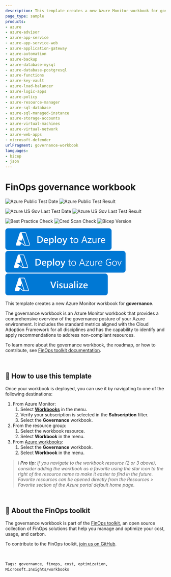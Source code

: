 ```yaml
---
description: This template creates a new Azure Monitor workbook for governance based on the Cloud Adoption Framework.
page_type: sample
products:
- azure
- azure-advisor
- azure-app-service
- azure-app-service-web
- azure-application-gateway
- azure-automation
- azure-backup
- azure-database-mysql
- azure-database-postgresql
- azure-functions
- azure-key-vault
- azure-load-balancer
- azure-logic-apps
- azure-policy
- azure-resource-manager
- azure-sql-database
- azure-sql-managed-instance
- azure-storage-accounts
- azure-virtual-machines
- azure-virtual-network
- azure-web-apps
- microsoft-defender
urlFragment: governance-workbook
languages:
- bicep
- json
---
```


# FinOps governance workbook

![Azure Public Test Date](https://azurequickstartsservice.blob.core.windows.net/badges/quickstarts/microsoft.costmanagement/governance-workbook/PublicLastTestDate.svg)
![Azure Public Test Result](https://azurequickstartsservice.blob.core.windows.net/badges/quickstarts/microsoft.costmanagement/governance-workbook/PublicDeployment.svg)

![Azure US Gov Last Test Date](https://azurequickstartsservice.blob.core.windows.net/badges/quickstarts/microsoft.costmanagement/governance-workbook/FairfaxLastTestDate.svg)
![Azure US Gov Last Test Result](https://azurequickstartsservice.blob.core.windows.net/badges/quickstarts/microsoft.costmanagement/governance-workbook/FairfaxDeployment.svg)

![Best Practice Check](https://azurequickstartsservice.blob.core.windows.net/badges/quickstarts/microsoft.costmanagement/governance-workbook/BestPracticeResult.svg)
![Cred Scan Check](https://azurequickstartsservice.blob.core.windows.net/badges/quickstarts/microsoft.costmanagement/governance-workbook/CredScanResult.svg)
![Bicep Version](https://azurequickstartsservice.blob.core.windows.net/badges/quickstarts/microsoft.costmanagement/governance-workbook/BicepVersion.svg)

[![Deploy To Azure](https://raw.githubusercontent.com/Azure/azure-quickstart-templates/master/1-CONTRIBUTION-GUIDE/images/deploytoazure.svg?sanitize=true)](https://portal.azure.com/#create/Microsoft.Template/uri/https%3A%2F%2Fraw.githubusercontent.com%2FAzure%2Fazure-quickstart-templates%2Fmaster%2Fquickstarts%2Fmicrosoft.costmanagement%2Fgovernance-workbook%2Fazuredeploy.json/createUIDefinitionUri/https%3A%2F%2Fraw.githubusercontent.com%2FAzure%2Fazure-quickstart-templates%2Fmaster%2Fquickstarts%2Fmicrosoft.costmanagement%2Fgovernance-workbook%2FcreateUiDefinition.json)
[![Deploy To Azure US Gov](https://raw.githubusercontent.com/Azure/azure-quickstart-templates/master/1-CONTRIBUTION-GUIDE/images/deploytoazuregov.svg?sanitize=true)](https://portal.azure.us/#create/Microsoft.Template/uri/https%3A%2F%2Fraw.githubusercontent.com%2FAzure%2Fazure-quickstart-templates%2Fmaster%2Fquickstarts%2Fmicrosoft.costmanagement%2Fgovernance-workbook%2Fazuredeploy.json/createUIDefinitionUri/https%3A%2F%2Fraw.githubusercontent.com%2FAzure%2Fazure-quickstart-templates%2Fmaster%2Fquickstarts%2Fmicrosoft.costmanagement%2Fgovernance-workbook%2FcreateUiDefinition.json)
[![Visualize](https://raw.githubusercontent.com/Azure/azure-quickstart-templates/master/1-CONTRIBUTION-GUIDE/images/visualizebutton.svg?sanitize=true)](http://armviz.io/#/?load=https%3A%2F%2Fraw.githubusercontent.com%2FAzure%2Fazure-quickstart-templates%2Fmaster%2Fquickstarts%2Fmicrosoft.costmanagement%2Fgovernance-workbook%2Fazuredeploy.json)

This template creates a new Azure Monitor workbook for **governance**.

The governance workbook is an Azure Monitor workbook that provides a comprehensive overview of the governance posture of your Azure environment. It includes the standard metrics aligned with the Cloud Adoption Framework for all disciplines and has the capability to identify and apply recommendations to address non-compliant resources.

To learn more about the governance workbook, the roadmap, or how to contribute, see [FinOps toolkit documentation](https://aka.ms/finops/toolkit).

<br>

## 📗 How to use this template

Once your workbook is deployed, you can use it by navigating to one of the following destinations:

1. From Azure Monitor:
   1. Select [**Workbooks**](https://portal.azure.com/#view/Microsoft_Azure_Monitoring/AzureMonitoringBrowseBlade/~/workbooks) in the menu.
   2. Verify your subscription is selected in the **Subscription** filter.
   3. Select the **Governance** workbook.
2. From the resource group:
   1. Select the workbook resource.
   2. Select **Workbook** in the menu.
3. From [Azure workbooks](https://portal.azure.com/#browse/microsoft.insights%2Fworkbooks):
   1. Select the **Governance** workbook.
   2. Select **Workbook** in the menu.

> ℹ️ _**Pro tip:** If you navigate to the workbook resource (2 or 3 above), consider adding the workbook as a favorite using the star icon to the right of the resource name to make it easier to find in the future. Favorite resources can be opened directly from the Resources > Favorite section of the Azure portal default home page._

<br>

## 🧰 About the FinOps toolkit

The governance workbook is part of the [FinOps toolkit](https://aka.ms/finops/toolkit), an open source collection of FinOps solutions that help you manage and optimize your cost, usage, and carbon.

To contribute to the FinOps toolkit, [join us on GitHub](https://aka.ms/ftk).

<br>

`Tags: governance, finops, cost, optimization, Microsoft.Insights/workbooks`

